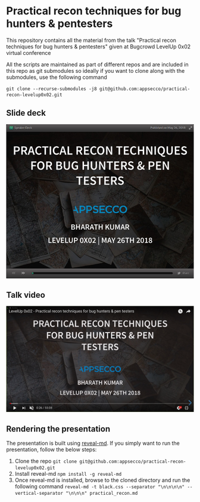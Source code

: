 # Practical recon techniques for bug hunters & pentesters

This repository contains all the material from the talk "Practical recon techniques for bug hunters & pentesters" given at Bugcrowd LevelUp 0x02 virtual conference

All the scripts are maintained as part of different repos and are included in this repo as git submodules so ideally if you want to clone along with the submodules, use the following command


```
git clone --recurse-submodules -j8 git@github.com:appsecco/practical-recon-levelup0x02.git
```

## Slide deck

[![Practical recon techniques for bug hunters & pentesters](imgs/speakerdeck.png)](https://speakerdeck.com/yamakira/practical-recon-techniques-for-bug-hunters-and-pentesters)

## Talk video

[![Practical recon techniques for bug hunters & pentesters](imgs/video.png)](https://www.youtube.com/watch?v=McLdm4c1oLs)

## Rendering the presentation

The presentation is built using [reveal-md](https://github.com/webpro/reveal-md). If you simply want to run the presentation, follow the below steps:

1. Clone the repo `git clone git@github.com:appsecco/practical-recon-levelup0x02.git`
2. Install reveal-md `npm install -g reveal-md`
3. Once reveal-md is installed, browse to the cloned directory and run the following command `reveal-md -t black.css --separator "\n\n\n\n" --vertical-separator "\n\n\n" practical_recon.md`